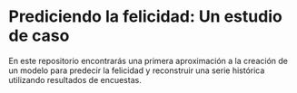 # Prediciendo la felicidad: Un estudio de caso
En este repositorio encontrarás una primera aproximación a la creación de un modelo para predecir la felicidad y reconstruir una serie histórica utilizando resultados de encuestas.
